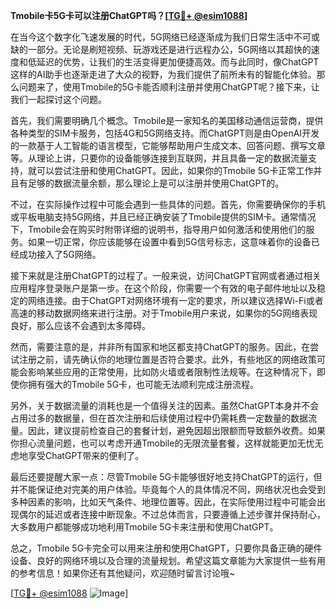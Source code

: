 **Tmobile卡5G卡可以注册ChatGPT吗？[[TG💪+ @esim1088](https://t.me/s/esim1088)]**

在当今这个数字化飞速发展的时代，5G网络已经逐渐成为我们日常生活中不可或缺的一部分。无论是刷短视频、玩游戏还是进行远程办公，5G网络以其超快的速度和低延迟的优势，让我们的生活变得更加便捷高效。而与此同时，像ChatGPT这样的AI助手也逐渐走进了大众的视野，为我们提供了前所未有的智能化体验。那么问题来了，使用Tmobile的5G卡能否顺利注册并使用ChatGPT呢？接下来，让我们一起探讨这个问题。

首先，我们需要明确几个概念。Tmobile是一家知名的美国移动通信运营商，提供各种类型的SIM卡服务，包括4G和5G网络支持。而ChatGPT则是由OpenAI开发的一款基于人工智能的语言模型，它能够帮助用户生成文本、回答问题、撰写文章等。从理论上讲，只要你的设备能够连接到互联网，并且具备一定的数据流量支持，就可以尝试注册和使用ChatGPT。因此，如果你的Tmobile 5G卡正常工作并且有足够的数据流量余额，那么理论上是可以注册并使用ChatGPT的。

不过，在实际操作过程中可能会遇到一些具体的问题。首先，你需要确保你的手机或平板电脑支持5G网络，并且已经正确安装了Tmobile提供的SIM卡。通常情况下，Tmobile会在购买时附带详细的说明书，指导用户如何激活和使用他们的服务。如果一切正常，你应该能够在设置中看到5G信号标志，这意味着你的设备已经成功接入了5G网络。

接下来就是注册ChatGPT的过程了。一般来说，访问ChatGPT官网或者通过相关应用程序登录账户是第一步。在这个阶段，你需要一个有效的电子邮件地址以及稳定的网络连接。由于ChatGPT对网络环境有一定的要求，所以建议选择Wi-Fi或者高速的移动数据网络来进行注册。对于Tmobile用户来说，如果你的5G网络表现良好，那么应该不会遇到太多障碍。

然而，需要注意的是，并非所有国家和地区都支持ChatGPT的服务。因此，在尝试注册之前，请先确认你的地理位置是否符合要求。此外，有些地区的网络政策可能会影响某些应用的正常使用，比如防火墙或者限制性法规等。在这种情况下，即使你拥有强大的Tmobile 5G卡，也可能无法顺利完成注册流程。

另外，关于数据流量的消耗也是一个值得关注的因素。虽然ChatGPT本身并不会占用过多的数据量，但在首次注册和后续使用过程中仍需耗费一定数量的数据流量。因此，建议提前检查自己的套餐计划，避免因超出限额而导致额外收费。如果你担心流量问题，也可以考虑开通Tmobile的无限流量套餐，这样就能更加无忧无虑地享受ChatGPT带来的便利了。

最后还要提醒大家一点：尽管Tmobile 5G卡能够很好地支持ChatGPT的运行，但并不能保证绝对完美的用户体验。毕竟每个人的具体情况不同，网络状况也会受到多种因素的影响，比如天气条件、地理位置等。因此，在实际使用过程中可能会出现偶尔的延迟或者连接中断现象。不过总体而言，只要遵循上述步骤并保持耐心，大多数用户都能够成功地利用Tmobile 5G卡来注册和使用ChatGPT。

总之，Tmobile 5G卡完全可以用来注册和使用ChatGPT，只要你具备正确的硬件设备、良好的网络环境以及合理的流量规划。希望这篇文章能为大家提供一些有用的参考信息！如果你还有其他疑问，欢迎随时留言讨论哦~

[[TG💪+ @esim1088](https://t.me/s/esim1088) ![Image](https://i.postimg.cc/4NQfJmqS/Snipaste-2025-05-13-00-14-12.png)]